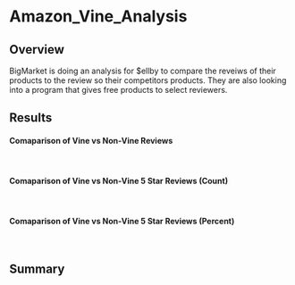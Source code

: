 # Amazon_Vine_Analysis

## Overview

BigMarket is doing an analysis for $ellby to compare the reveiws of their products to the review so their competitors products. They are also looking into a program that gives free products to select reviewers.

## Results

#### Comaparison of Vine vs Non-Vine Reviews
![]()
![]()

#### Comaparison of Vine vs Non-Vine 5 Star Reviews (Count)
![]()
![]()

#### Comaparison of Vine vs Non-Vine 5 Star Reviews (Percent)
![]()
![]()





## Summary
